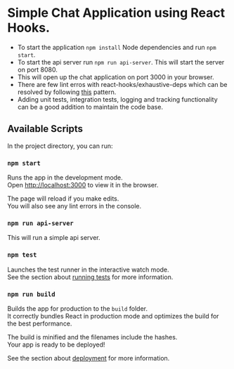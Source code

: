 # Simple Chat Application using React Hooks.
* To start the application `npm install` Node dependencies and run `npm start`.
* To start the api server run `npm run api-server`. This will start the server on port 8080.
* This will open up the chat application on port 3000 in your browser.
* There are few lint erros with react-hooks/exhaustive-deps which can be resolved by following [this](https://reactjs.org/docs/hooks-faq.html#is-it-safe-to-omit-functions-from-the-list-of-dependencies) pattern.
* Adding unit tests, integration tests, logging and tracking functionality can be a good addition to maintain the code base.

## Available Scripts

In the project directory, you can run:

### `npm start`

Runs the app in the development mode.<br />
Open [http://localhost:3000](http://localhost:3000) to view it in the browser.

The page will reload if you make edits.<br />
You will also see any lint errors in the console.

### `npm run api-server`

This will run a simple api server.

### `npm test`

Launches the test runner in the interactive watch mode.<br />
See the section about [running tests](https://facebook.github.io/create-react-app/docs/running-tests) for more information.

### `npm run build`

Builds the app for production to the `build` folder.<br />
It correctly bundles React in production mode and optimizes the build for the best performance.

The build is minified and the filenames include the hashes.<br />
Your app is ready to be deployed!

See the section about [deployment](https://facebook.github.io/create-react-app/docs/deployment) for more information.
